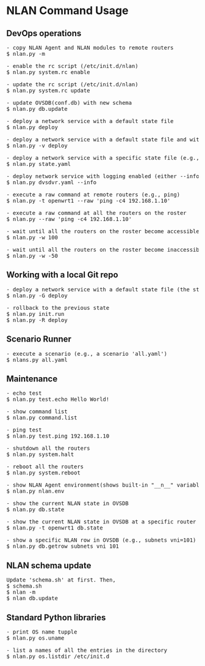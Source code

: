 NLAN Command Usage
==================

DevOps operations
-----------------
<pre>
- copy NLAN Agent and NLAN modules to remote routers
$ nlan.py -m

- enable the rc script (/etc/init.d/nlan)
$ nlan.py system.rc enable

- update the rc script (/etc/init.d/nlan)
$ nlan.py system.rc update 

- update OVSDB(conf.db) with new schema
$ nlan.py db.update

- deploy a network service with a default state file
$ nlan.py deploy 

- deploy a network service with a default state file and with verbose output
$ nlan.py -v deploy

- deploy a network service with a specific state file (e.g., 'state.yaml')
$ nlan.py state.yaml 

- deploy network service with logging enabled (either --info or --debug)
$ nlan.py dvsdvr.yaml --info

- execute a raw command at remote routers (e.g., ping)
$ nlan.py -t openwrt1 --raw 'ping -c4 192.168.1.10'

- execute a raw command at all the routers on the roster
$ nlan.py --raw 'ping -c4 192.168.1.10'

- wait until all the routers on the roster become accessible (-w <timeout>)
$ nlan.py -w 100

- wait until all the routers on the roster become inaccessible (-w -<timeout>)
$ nlan.py -w -50 
</pre>

Working with a local Git repo
------------------------------
<pre>
- deploy a network service with a default state file (the state file is commited to the local git repo after the deployment)
$ nlan.py -G deploy 

- rollback to the previous state
$ nlan.py init.run
$ nlan.py -R deploy
</pre>

Scenario Runner
---------------
<pre>
- execute a scenario (e.g., a scenario 'all.yaml')
$ nlans.py all.yaml
</pre>

Maintenance
-----------
<pre>
- echo test
$ nlan.py test.echo Hello World!

- show command list
$ nlan.py command.list

- ping test 
$ nlan.py test.ping 192.168.1.10

- shutdown all the routers
$ nlan.py system.halt

- reboot all the routers
$ nlan.py system.reboot

- show NLAN Agent environment(shows built-in "__n__" variable)
$ nlan.py nlan.env

- show the current NLAN state in OVSDB
$ nlan.py db.state

- show the current NLAN state in OVSDB at a specific router
$ nlan.py -t openwrt1 db.state

- show a specific NLAN row in OVSDB (e.g., subnets vni=101)
$ nlan.py db.getrow subnets vni 101
</pre>


NLAN schema update
------------------
<pre>
Update 'schema.sh' at first. Then,
$ schema.sh
$ nlan -m
$ nlan db.update 
</pre>


Standard Python libraries
-------------------------
<pre>
- print OS name tupple
$ nlan.py os.uname

- list a names of all the entries in the directory
$ nlan.py os.listdir /etc/init.d
</pre>
